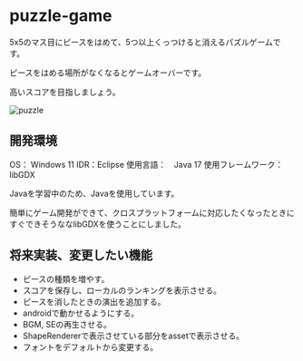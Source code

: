 # puzzle-game

5x5のマス目にピースをはめて、5つ以上くっつけると消えるパズルゲームです。

ピースをはめる場所がなくなるとゲームオーバーです。

高いスコアを目指しましょう。

![puzzle](https://github.com/tk0821/puzzle-game/assets/141387547/bfb1748c-0c01-4892-baff-9546e867f4ba)

## 開発環境

OS： Windows 11
IDR：Eclipse
使用言語：　Java 17
使用フレームワーク： libGDX

Javaを学習中のため、Javaを使用しています。

簡単にゲーム開発ができて、クロスプラットフォームに対応したくなったときにすぐできそうななlibGDXを使うことにしました。

## 将来実装、変更したい機能

+ ピースの種類を増やす。
+ スコアを保存し、ローカルのランキングを表示させる。
+ ピースを消したときの演出を追加する。
+ androidで動かせるようにする。
+ BGM, SEの再生させる。
+ ShapeRendererで表示させている部分をassetで表示させる。
+ フォントをデフォルトから変更する。
